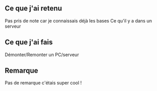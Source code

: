 ## Ce que j'ai retenu
Pas pris de note car je connaissais déjà les bases 
Ce qu'il y a dans un serveur
## Ce que j'ai fais 
Démonter/Remonter un PC/serveur
## Remarque
Pas de remarque c'étais super cool !